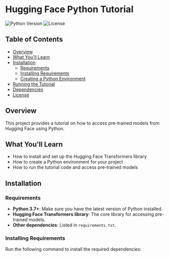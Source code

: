 # Hugging Face Python Tutorial

![Python Version](https://img.shields.io/badge/python-3.7%2B-blue)
![License](https://img.shields.io/badge/license-MIT-green)

## Table of Contents
- [Overview](#overview)
- [What You'll Learn](#what-youll-learn)
- [Installation](#installation)
  - [Requirements](#requirements)
  - [Installing Requirements](#installing-requirements)
  - [Creating a Python Environment](#creating-a-python-environment)
- [Running the Tutorial](#running-the-tutorial)
- [Dependencies](#dependencies)
- [License](#license)

## Overview
This project provides a tutorial on how to access pre-trained models from Hugging Face using Python.

## What You'll Learn
- How to install and set up the Hugging Face Transformers library
- How to create a Python environment for your project
- How to run the tutorial code and access pre-trained models

## Installation

### Requirements
- **Python 3.7+**: Make sure you have the latest version of Python installed.
- **Hugging Face Transformers library**: The core library for accessing pre-trained models.
- **Other dependencies**: Listed in `requirements.txt`.

### Installing Requirements
Run the following command to install the required dependencies:
